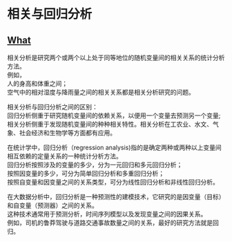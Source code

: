 # 相关与回归分析  

## [What](WhatIs.md)  

相关分析是研究两个或两个以上处于同等地位的随机变量间的相关关系的统计分析方法。  
例如，  
人的身高和体重之间；  
空气中的相对湿度与降雨量之间的相关关系都是相关分析研究的问题。  

相关分析与回归分析之间的区别：  
回归分析侧重于研究随机变量间的依赖关系，以便用一个变量去预测另一个变量;  
相关分析侧重于发现随机变量间的种种相关特性。相关分析在工农业、水文、气象、社会经济和生物学等方面都有应用。  

在统计学中，回归分析（regression analysis)指的是确定两种或两种以上变量间相互依赖的定量关系的一种统计分析方法。  
回归分析按照涉及的变量的多少，分为一元回归和多元回归分析；  
按照因变量的多少，可分为简单回归分析和多重回归分析；  
按照自变量和因变量之间的关系类型，可分为线性回归分析和非线性回归分析。  

在大数据分析中，回归分析是一种预测性的建模技术，它研究的是因变量（目标）和自变量（预测器）之间的关系。  
这种技术通常用于预测分析，时间序列模型以及发现变量之间的因果关系。  
例如，司机的鲁莽驾驶与道路交通事故数量之间的关系，最好的研究方法就是回归。  

